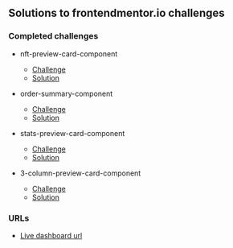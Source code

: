 ## Solutions to frontendmentor.io challenges

### Completed challenges
- nft-preview-card-component
  - [Challenge](https://www.frontendmentor.io/challenges/nft-preview-card-component-SbdUL_w0U)
  - [Solution](https://flamboyant-fermat-7276d0.netlify.app/nft-preview-component/index.html)

- order-summary-component
  - [Challenge](https://www.frontendmentor.io/challenges/order-summary-component-QlPmajDUj)
  - [Solution](https://flamboyant-fermat-7276d0.netlify.app/order-summary-component/index.html)

- stats-preview-card-component
  - [Challenge](https://www.frontendmentor.io/challenges/stats-preview-card-component-8JqbgoU62)
  - [Solution](https://flamboyant-fermat-7276d0.netlify.app/stats-preview-card-component/index.html)

- 3-column-preview-card-component
  - [Challenge](https://www.frontendmentor.io/challenges/3column-preview-card-component-pH92eAR2-)
  - [Solution](https://flamboyant-fermat-7276d0.netlify.app/3-column-preview-card-component/index.html)

### URLs
- [Live dashboard url](https://flamboyant-fermat-7276d0.netlify.app/)
